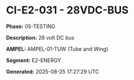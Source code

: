 # CI-E2-031 - 28VDC-BUS

**Phase:** 05-TESTING

**Description:** 28 volt DC bus

**AMPEL:** AMPEL-01-TUW (Tube and Wing)

**Segment:** E2-ENERGY

**Generated:** 2025-08-25 17:27:29 UTC
